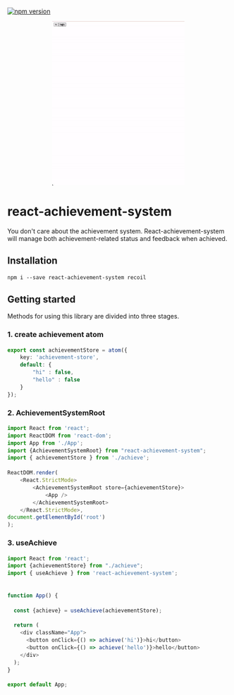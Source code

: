 # 
[![npm version](https://badge.fury.io/js/dot-map-renderer.svg)](https://www.npmjs.com/package/react-achievement-system)

<p align="center">
    <img src="./images/click.gif" alt="click" width="300">
</p>

# react-achievement-system
You don't care about the achievement system. 
React-achievement-system will manage both achievement-related status and feedback when achieved.

## Installation
```shell
npm i --save react-achievement-system recoil
```

## Getting started

Methods for using this library are divided into three stages.

### 1. create achievement atom 
```typescript
export const achievementStore = atom({
    key: 'achievement-store',
    default: {
        "hi" : false,
        "hello" : false
    }
});
```
### 2. AchievementSystemRoot
```typescript
import React from 'react';
import ReactDOM from 'react-dom';
import App from './App';
import {AchievementSystemRoot} from "react-achievement-system";
import { achievementStore } from './achieve';

ReactDOM.render(
    <React.StrictMode>
        <AchievementSystemRoot store={achievementStore}>
            <App />
        </AchievementSystemRoot>
    </React.StrictMode>,
document.getElementById('root')
);
```
### 3. useAchieve
```typescript
import React from 'react';
import {achievementStore} from "./achieve";
import { useAchieve } from 'react-achievement-system';


function App() {

  const {achieve} = useAchieve(achievementStore);

  return (
    <div className="App">
      <button onClick={() => achieve('hi')}>hi</button>
      <button onClick={() => achieve('hello')}>hello</button>
    </div>
  );
}

export default App;
```




